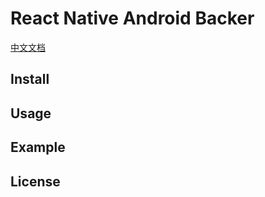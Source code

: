 # React Native Android Backer

[中文文档](./README_cn.md)

## Install 



## Usage

## Example

## License

